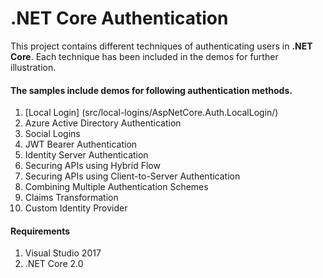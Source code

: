 ﻿# .NET Core Authentication 

This project contains different techniques of authenticating users in **.NET Core**. Each technique has been 
included in the demos for further illustration.

#### The samples include demos for following authentication methods.

1. [Local Login] (src/local-logins/AspNetCore.Auth.LocalLogin/)
2. Azure Active Directory Authentication
3. Social Logins
4. JWT Bearer Authentication
5. Identity Server Authentication
6. Securing APIs using Hybrid Flow
7. Securing APIs using Client-to-Server Authentication
8. Combining Multiple Authentication Schemes
9. Claims Transformation
10. Custom Identity Provider

#### Requirements

1. Visual Studio 2017 
2. .NET Core 2.0 

   
